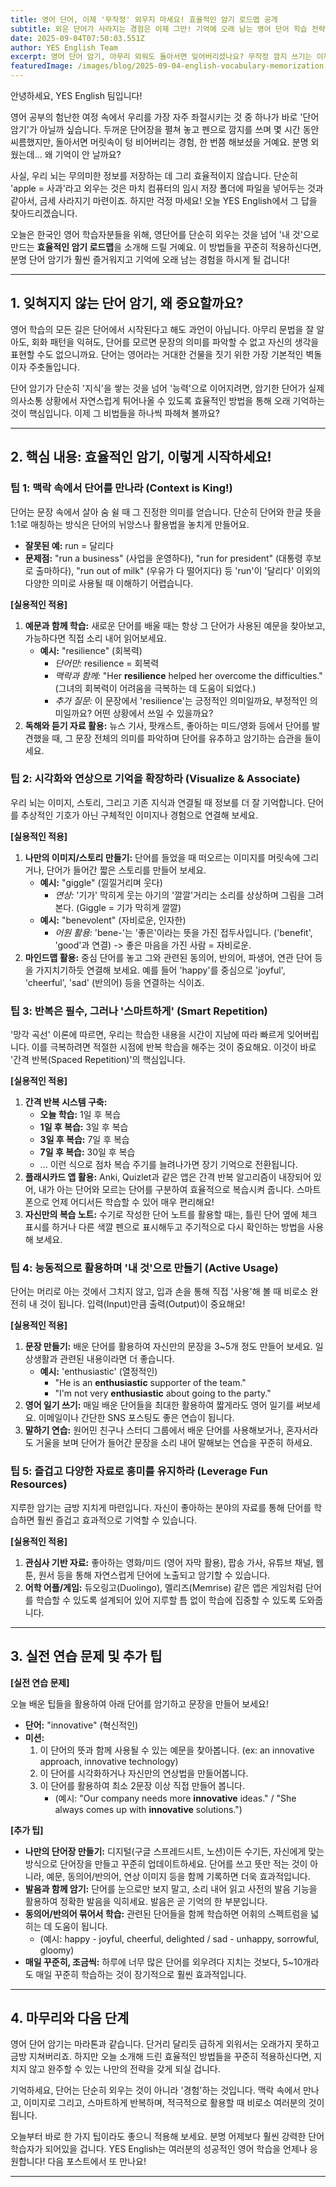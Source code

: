 ```yaml
---
title: 영어 단어, 이제 '무작정' 외우지 마세요! 효율적인 암기 로드맵 공개
subtitle: 외운 단어가 사라지는 경험은 이제 그만! 기억에 오래 남는 영어 단어 학습 전략
date: 2025-09-04T07:50:03.551Z
author: YES English Team
excerpt: 영어 단어 암기, 아무리 외워도 돌아서면 잊어버리셨나요? 무작정 깜지 쓰기는 이제 그만! 효율적인 영어 단어 암기법으로 단어 학습의 지도를 바꿔보세요. 문맥 활용부터 스마트 반복까지, 기억에 오래 남는 비법들을 알려드립니다.
featuredImage: /images/blog/2025-09-04-english-vocabulary-memorization.webp
---
```


안녕하세요, YES English 팀입니다!

영어 공부의 험난한 여정 속에서 우리를 가장 자주 좌절시키는 것 중 하나가 바로 '단어 암기'가 아닐까 싶습니다. 두꺼운 단어장을 펼쳐 놓고 펜으로 깜지를 쓰며 몇 시간 동안 씨름했지만, 돌아서면 머릿속이 텅 비어버리는 경험, 한 번쯤 해보셨을 거예요. 분명 외웠는데... 왜 기억이 안 날까요?

사실, 우리 뇌는 무의미한 정보를 저장하는 데 그리 효율적이지 않습니다. 단순히 'apple = 사과'라고 외우는 것은 마치 컴퓨터의 임시 저장 폴더에 파일을 넣어두는 것과 같아서, 금세 사라지기 마련이죠. 하지만 걱정 마세요! 오늘 YES English에서 그 답을 찾아드리겠습니다.

오늘은 한국인 영어 학습자분들을 위해, 영단어를 단순히 외우는 것을 넘어 '내 것'으로 만드는 **효율적인 암기 로드맵**을 소개해 드릴 거예요. 이 방법들을 꾸준히 적용하신다면, 분명 단어 암기가 훨씬 즐거워지고 기억에 오래 남는 경험을 하시게 될 겁니다!

---

## 1. 잊혀지지 않는 단어 암기, 왜 중요할까요?

영어 학습의 모든 길은 단어에서 시작된다고 해도 과언이 아닙니다. 아무리 문법을 잘 알아도, 회화 패턴을 익혀도, 단어를 모르면 문장의 의미를 파악할 수 없고 자신의 생각을 표현할 수도 없으니까요. 단어는 영어라는 거대한 건물을 짓기 위한 가장 기본적인 벽돌이자 주춧돌입니다.

단어 암기가 단순히 '지식'을 쌓는 것을 넘어 '능력'으로 이어지려면, 암기한 단어가 실제 의사소통 상황에서 자연스럽게 튀어나올 수 있도록 효율적인 방법을 통해 오래 기억하는 것이 핵심입니다. 이제 그 비법들을 하나씩 파헤쳐 볼까요?

---

## 2. 핵심 내용: 효율적인 암기, 이렇게 시작하세요!

### 팁 1: 맥락 속에서 단어를 만나라 (Context is King!)

단어는 문장 속에서 살아 숨 쉴 때 그 진정한 의미를 얻습니다. 단순히 단어와 한글 뜻을 1:1로 매칭하는 방식은 단어의 뉘앙스나 활용법을 놓치게 만들어요.

*   **잘못된 예:** run = 달리다
*   **문제점:** "run a business" (사업을 운영하다), "run for president" (대통령 후보로 출마하다), "run out of milk" (우유가 다 떨어지다) 등 'run'이 '달리다' 이외의 다양한 의미로 사용될 때 이해하기 어렵습니다.

**[실용적인 적용]**
1.  **예문과 함께 학습:** 새로운 단어를 배울 때는 항상 그 단어가 사용된 예문을 찾아보고, 가능하다면 직접 소리 내어 읽어보세요.
    *   **예시:** "resilience" (회복력)
        *   *단어만:* resilience = 회복력
        *   *맥락과 함께:* "Her **resilience** helped her overcome the difficulties." (그녀의 회복력이 어려움을 극복하는 데 도움이 되었다.)
        *   *추가 질문:* 이 문장에서 'resilience'는 긍정적인 의미일까요, 부정적인 의미일까요? 어떤 상황에서 쓰일 수 있을까요?
2.  **독해와 듣기 자료 활용:** 뉴스 기사, 팟캐스트, 좋아하는 미드/영화 등에서 단어를 발견했을 때, 그 문장 전체의 의미를 파악하며 단어를 유추하고 암기하는 습관을 들이세요.

### 팁 2: 시각화와 연상으로 기억을 확장하라 (Visualize & Associate)

우리 뇌는 이미지, 스토리, 그리고 기존 지식과 연결될 때 정보를 더 잘 기억합니다. 단어를 추상적인 기호가 아닌 구체적인 이미지나 경험으로 연결해 보세요.

**[실용적인 적용]**
1.  **나만의 이미지/스토리 만들기:** 단어를 들었을 때 떠오르는 이미지를 머릿속에 그리거나, 단어가 들어간 짧은 스토리를 만들어 보세요.
    *   **예시:** "giggle" (낄낄거리며 웃다)
        *   *연상:* '기가' 막히게 웃는 아기의 '깔깔'거리는 소리를 상상하며 그림을 그려본다. (Giggle = 기가 막히게 깔깔)
    *   **예시:** "benevolent" (자비로운, 인자한)
        *   *어원 활용:* 'bene-'는 '좋은'이라는 뜻을 가진 접두사입니다. ('benefit', 'good'과 연결) -> 좋은 마음을 가진 사람 = 자비로운.
2.  **마인드맵 활용:** 중심 단어를 놓고 그와 관련된 동의어, 반의어, 파생어, 연관 단어 등을 가지치기하듯 연결해 보세요. 예를 들어 'happy'를 중심으로 'joyful', 'cheerful', 'sad' (반의어) 등을 연결하는 식이죠.

### 팁 3: 반복은 필수, 그러나 '스마트하게' (Smart Repetition)

'망각 곡선' 이론에 따르면, 우리는 학습한 내용을 시간이 지남에 따라 빠르게 잊어버립니다. 이를 극복하려면 적절한 시점에 반복 학습을 해주는 것이 중요해요. 이것이 바로 '간격 반복(Spaced Repetition)'의 핵심입니다.

**[실용적인 적용]**
1.  **간격 반복 시스템 구축:**
    *   **오늘 학습:** 1일 후 복습
    *   **1일 후 복습:** 3일 후 복습
    *   **3일 후 복습:** 7일 후 복습
    *   **7일 후 복습:** 30일 후 복습
    *   ... 이런 식으로 점차 복습 주기를 늘려나가면 장기 기억으로 전환됩니다.
2.  **플래시카드 앱 활용:** Anki, Quizlet과 같은 앱은 간격 반복 알고리즘이 내장되어 있어, 내가 아는 단어와 모르는 단어를 구분하여 효율적으로 복습시켜 줍니다. 스마트폰으로 언제 어디서든 학습할 수 있어 매우 편리해요!
3.  **자신만의 복습 노트:** 수기로 작성한 단어 노트를 활용할 때는, 틀린 단어 옆에 체크 표시를 하거나 다른 색깔 펜으로 표시해두고 주기적으로 다시 확인하는 방법을 사용해 보세요.

### 팁 4: 능동적으로 활용하며 '내 것'으로 만들기 (Active Usage)

단어는 머리로 아는 것에서 그치지 않고, 입과 손을 통해 직접 '사용'해 볼 때 비로소 완전히 내 것이 됩니다. 입력(Input)만큼 출력(Output)이 중요해요!

**[실용적인 적용]**
1.  **문장 만들기:** 배운 단어를 활용하여 자신만의 문장을 3~5개 정도 만들어 보세요. 일상생활과 관련된 내용이라면 더 좋습니다.
    *   **예시:** 'enthusiastic' (열정적인)
        *   "He is an **enthusiastic** supporter of the team."
        *   "I'm not very **enthusiastic** about going to the party."
2.  **영어 일기 쓰기:** 매일 배운 단어들을 최대한 활용하여 짧게라도 영어 일기를 써보세요. 이메일이나 간단한 SNS 포스팅도 좋은 연습이 됩니다.
3.  **말하기 연습:** 원어민 친구나 스터디 그룹에서 배운 단어를 사용해보거나, 혼자서라도 거울을 보며 단어가 들어간 문장을 소리 내어 말해보는 연습을 꾸준히 하세요.

### 팁 5: 즐겁고 다양한 자료로 흥미를 유지하라 (Leverage Fun Resources)

지루한 암기는 금방 지치게 마련입니다. 자신이 좋아하는 분야의 자료를 통해 단어를 학습하면 훨씬 즐겁고 효과적으로 기억할 수 있습니다.

**[실용적인 적용]**
1.  **관심사 기반 자료:** 좋아하는 영화/미드 (영어 자막 활용), 팝송 가사, 유튜브 채널, 웹툰, 원서 등을 통해 자연스럽게 단어에 노출되고 암기할 수 있습니다.
2.  **어학 어플/게임:** 듀오링고(Duolingo), 멜리즈(Memrise) 같은 앱은 게임처럼 단어를 학습할 수 있도록 설계되어 있어 지루할 틈 없이 학습에 집중할 수 있도록 도와줍니다.

---

## 3. 실전 연습 문제 및 추가 팁

**[실전 연습 문제]**

오늘 배운 팁들을 활용하여 아래 단어를 암기하고 문장을 만들어 보세요!

*   **단어:** "innovative" (혁신적인)
*   **미션:**
    1.  이 단어의 뜻과 함께 사용될 수 있는 예문을 찾아봅니다. (ex: an innovative approach, innovative technology)
    2.  이 단어를 시각화하거나 자신만의 연상법을 만들어봅니다.
    3.  이 단어를 활용하여 최소 2문장 이상 직접 만들어 봅니다.
        *   (예시: "Our company needs more **innovative** ideas." / "She always comes up with **innovative** solutions.")

**[추가 팁]**

*   **나만의 단어장 만들기:** 디지털(구글 스프레드시트, 노션)이든 수기든, 자신에게 맞는 방식으로 단어장을 만들고 꾸준히 업데이트하세요. 단어를 쓰고 뜻만 적는 것이 아니라, 예문, 동의어/반의어, 연상 이미지 등을 함께 기록하면 더욱 효과적입니다.
*   **발음과 함께 암기:** 단어를 눈으로만 보지 말고, 소리 내어 읽고 사전의 발음 기능을 활용하여 정확한 발음을 익히세요. 발음은 곧 기억의 한 부분입니다.
*   **동의어/반의어 묶어서 학습:** 관련된 단어들을 함께 학습하면 어휘의 스펙트럼을 넓히는 데 도움이 됩니다.
    *   (예시: happy - joyful, cheerful, delighted / sad - unhappy, sorrowful, gloomy)
*   **매일 꾸준히, 조금씩:** 하루에 너무 많은 단어를 외우려다 지치는 것보다, 5~10개라도 매일 꾸준히 학습하는 것이 장기적으로 훨씬 효과적입니다.

---

## 4. 마무리와 다음 단계

영어 단어 암기는 마라톤과 같습니다. 단거리 달리듯 급하게 외워서는 오래가지 못하고 금방 지쳐버리죠. 하지만 오늘 소개해 드린 효율적인 방법들을 꾸준히 적용하신다면, 지치지 않고 완주할 수 있는 나만의 전략을 갖게 되실 겁니다.

기억하세요, 단어는 단순히 외우는 것이 아니라 '경험'하는 것입니다. 맥락 속에서 만나고, 이미지로 그리고, 스마트하게 반복하며, 적극적으로 활용할 때 비로소 여러분의 것이 됩니다.

오늘부터 바로 한 가지 팁이라도 좋으니 적용해 보세요. 분명 어제보다 훨씬 강력한 단어 학습자가 되어있을 겁니다. YES English는 여러분의 성공적인 영어 학습을 언제나 응원합니다! 다음 포스트에서 또 만나요!

---